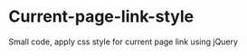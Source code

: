 Current-page-link-style
=======================

Small code, apply css style for current page link using jQuery
